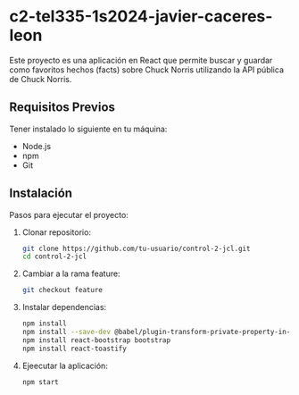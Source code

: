 # c2-tel335-1s2024-javier-caceres-leon

Este proyecto es una aplicación en React que permite buscar y guardar como favoritos hechos (facts) sobre Chuck Norris utilizando la API pública de Chuck Norris.

## Requisitos Previos

Tener instalado lo siguiente en tu máquina:

- Node.js
- npm
- Git

## Instalación

Pasos para ejecutar el proyecto:

1. Clonar repositorio:
   ```bash
   git clone https://github.com/tu-usuario/control-2-jcl.git
   cd control-2-jcl
    ```
2. Cambiar a la rama feature:
    ```bash
    git checkout feature
    ```

3. Instalar dependencias:
    ```bash
    npm install
    npm install --save-dev @babel/plugin-transform-private-property-in-object
    npm install react-bootstrap bootstrap
    npm install react-toastify
    ```
4. Ejeecutar la aplicación:
    ```bash
    npm start
    ```



